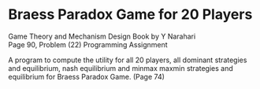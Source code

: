 # Braess Paradox Game for 20 Players
Game Theory and Mechanism Design Book by Y Narahari\
Page 90, Problem (22) Programming Assignment

A program to compute the utility for all 20 players, all dominant strategies and equilibrium, nash equilibrium and minmax maxmin strategies and equilibrium for Braess Paradox Game. (Page 74)
